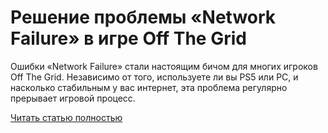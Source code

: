# Решение проблемы «Network Failure» в игре Off The Grid



Ошибки «Network Failure» стали настоящим бичом для многих игроков Off The Grid. Независимо от того, используете ли вы PS5 или PC, и насколько стабильным у вас интернет, эта проблема регулярно прерывает игровой процесс.

[Читать статью полностью](https://xyberbara.com/gaming/network-failure-off-the-grid/)
